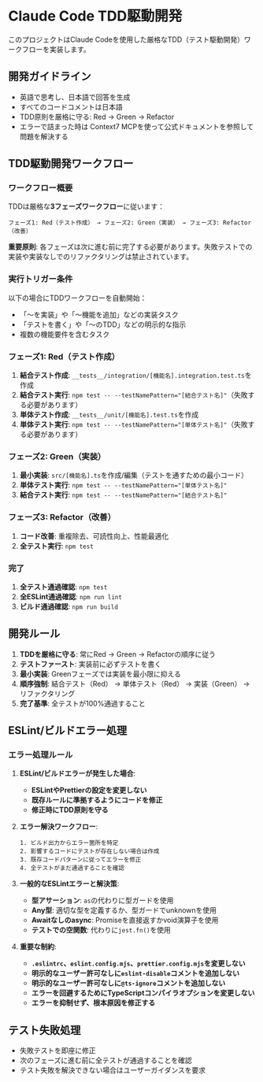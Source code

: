 # Claude Code TDD駆動開発

このプロジェクトはClaude Codeを使用した厳格なTDD（テスト駆動開発）ワークフローを実装します。

## 開発ガイドライン

- 英語で思考し、日本語で回答を生成
- すべてのコードコメントは日本語
- TDD原則を厳格に守る: Red → Green → Refactor
- エラーで詰まった時は Context7 MCPを使って公式ドキュメントを参照して問題を解決する

## TDD駆動開発ワークフロー

### ワークフロー概要

TDDは厳格な**3フェーズワークフロー**に従います：

```
フェーズ1: Red（テスト作成） → フェーズ2: Green（実装） → フェーズ3: Refactor（改善）
```

**重要原則**: 各フェーズは次に進む前に完了する必要があります。失敗テストでの実装や実装なしでのリファクタリングは禁止されています。

### 実行トリガー条件

以下の場合にTDDワークフローを自動開始：

- 「〜を実装」や「〜機能を追加」などの実装タスク
- 「テストを書く」や「〜のTDD」などの明示的な指示
- 複数の機能要件を含むタスク

### フェーズ1: Red（テスト作成）

1. **結合テスト作成**: `__tests__/integration/[機能名].integration.test.ts`を作成
2. **結合テスト実行**: `npm test -- --testNamePattern="[結合テスト名]"`（失敗する必要があります）
3. **単体テスト作成**: `__tests__/unit/[機能名].test.ts`を作成
4. **単体テスト実行**: `npm test -- --testNamePattern="[単体テスト名]"`（失敗する必要があります）

### フェーズ2: Green（実装）

1. **最小実装**: `src/[機能名].ts`を作成/編集（テストを通すための最小コード）
2. **単体テスト実行**: `npm test -- --testNamePattern="[単体テスト名]"`
3. **結合テスト実行**: `npm test -- --testNamePattern="[結合テスト名]"`

### フェーズ3: Refactor（改善）

1. **コード改善**: 重複除去、可読性向上、性能最適化
2. **全テスト実行**: `npm test`

### 完了

1. **全テスト通過確認**: `npm test`
2. **全ESLint通過確認**: `npm run lint`
3. **ビルド通過確認**: `npm run build`

## 開発ルール

1. **TDDを厳格に守る**: 常にRed → Green → Refactorの順序に従う
2. **テストファースト**: 実装前に必ずテストを書く
3. **最小実装**: Greenフェーズでは実装を最小限に抑える
4. **順序強制**: 結合テスト（Red） → 単体テスト（Red） → 実装（Green） → リファクタリング
5. **完了基準**: 全テストが100%通過すること

## ESLint/ビルドエラー処理

### エラー処理ルール

1. **ESLint/ビルドエラーが発生した場合**:
   - **ESLintやPrettierの設定を変更しない**
   - **既存ルールに準拠するようにコードを修正**
   - **修正時にTDD原則を守る**

2. **エラー解決ワークフロー**:

   ```
   1. ビルド出力からエラー箇所を特定
   2. 影響するコードにテストが存在しない場合は作成
   3. 既存コードパターンに従ってエラーを修正
   4. 全テストがまだ通過することを確認
   ```

3. **一般的なESLintエラーと解決策**:
   - **型アサーション**: `as`の代わりに型ガードを使用
   - **Any型**: 適切な型を定義するか、型ガードでunknownを使用
   - **Awaitなしのasync**: Promiseを直接返すかvoid演算子を使用
   - **テストでの空関数**: 代わりに`jest.fn()`を使用

4. **重要な制約**:
   - **`.eslintrc`、`eslint.config.mjs`、`prettier.config.mjs`を変更しない**
   - **明示的なユーザー許可なしに`eslint-disable`コメントを追加しない**
   - **明示的なユーザー許可なしに`@ts-ignore`コメントを追加しない**
   - **エラーを回避するためにTypeScriptコンパイラオプションを変更しない**
   - **エラーを抑制せず、根本原因を修正する**

## テスト失敗処理

- 失敗テストを即座に修正
- 次のフェーズに進む前に全テストが通過することを確認
- テスト失敗を解決できない場合はユーザーガイダンスを要求

